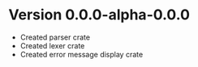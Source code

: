 # Version 0.0.0-alpha-0.0.0

- Created parser crate
- Created lexer crate
- Created error message display crate

